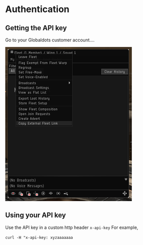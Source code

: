 # Authentication 
## Getting the API key
Go to your Globaldots customer account....

![The Copy External Fleet Link option in the fleet menu](../_images/crest_fleet_link.png)

## Using your API key
Use the API key in a custom http header `x-api-key`
For example, 

`curl -H "x-api-key: xyzaaaaaaa`
